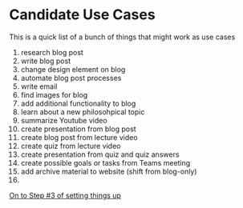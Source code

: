 # Candidate Use Cases

This is a quick list of a bunch of things that might work as use cases

1. research blog post
2. write blog post
3. change design element on blog
4. automate blog post processes
5. write email
6. find images for blog
7. add additional functionality to blog
8. learn about a new philosohpical topic
9. summarize Youtube video
10. create presentation from blog post
11. create blog post from lecture video
12. create quiz from lecture video
13. create presentation from quiz and quiz answers
14. create possible goals or tasks from Teams meeting
15. add archive material to website (shift from blog-only)
16. 


[On to Step #3 of setting things up](step-3.md)
